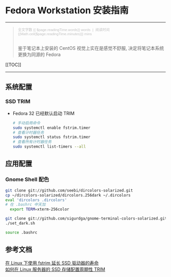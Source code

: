 # Fedora Workstation 安装指南
---
> <p align="left" style="font-family:Arial;font-size:80%;color:#C0C0C0">全文字数 {{ $page.readingTime.words}} words &nbsp;|&nbsp; 阅读时间 {{Math.ceil($page.readingTime.minutes)}} mins</p><br>
> 鉴于笔记本上安装的 CentOS 视觉上实在是感觉不舒服, 决定将笔记本系统更换为同源的 Fedora

[[TOC]]

---

## 系统配置
### SSD TRIM
* Fedora 32 已经默认启动 TRIM

  ```bash
  # 手动启用命令
  sudo systemctl enable fstrim.timer
  # 查看计时器任务
  sudo systemctl status fstrim.timer
  # 查看所有计时器任务
  sudo systemctl list-timers --all
  ```

## 应用配置

### Gnome Shell 配色

```bash
git clone git://github.com/seebi/dircolors-solarized.git
cp ~/dircolors-solarized/dircolors.256dark ~/.dircolors
eval 'dircolors .dircolors'
# 在 .bashrc 中天加
  export TERM=xterm-256color

git clone git://github.com/sigurdga/gnome-terminal-colors-solarized.git
./set_dark.sh

source .bashrc
```

## 参考文档
[在 Linux 下使用 fstrim 延长 SSD 驱动器的寿命](https://www.jqhtml.com/62931.html)<br>
[如何在 Linux 服务器的 SSD 存储配置周期性 TRIM](https://www.howtoing.com/how-to-configure-periodic-trim-for-ssd-storage-on-linux-servers/)<br>